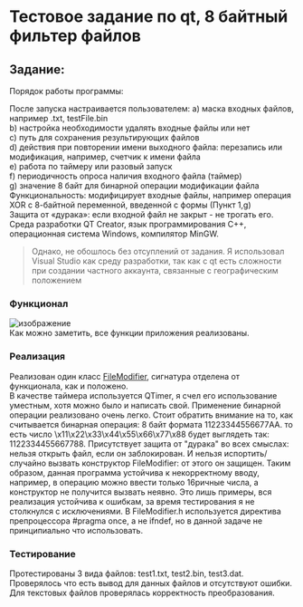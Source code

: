 # Тестовое задание по qt, 8 байтный фильтер файлов
## Задание:
Порядок работы программы:

После запуска настраивается пользователем:
а) маска входных файлов, например .txt, testFile.bin  
b) настройка необходимости удалять входные файлы или нет  
c) путь для сохранения результирующих файлов  
d) действия при повторении имени выходного файла: перезапись или  
модификация, например, счетчик к имени файла  
e) работа по таймеру или разовый запуск  
f) периодичность опроса наличия входного файла (таймер)  
g) значение 8 байт для бинарной операции модификации файла  
Функциональность: модифицирует входные файлы, например операция XOR с 8-байтной переменной, введенной с формы (Пункт 1,g)  
Защита от «дурака»: если входной файл не закрыт - не трогать его. 
Среда разработки QT Creator, язык программирования С++, операционная система Windows, компилятор MinGW.  
> Однако, не обошлось без отсуплений от задания. Я использовал Visual Studio как среду разработки, так как с qt есть сложности при создании частного аккаунта, связанные с географическим положением
### Функционал
![изображение](https://github.com/user-attachments/assets/7e36f1d0-5eec-4788-9e8e-830c83629bd0)  
Как можно заметить, все функции приложения реализованы.
### Реализация
Реализован один класс [FileModifier](https://github.com/yarlKot1904/QtTest/blob/master/QtTest/FileModifier.h), сигнатура отделена от функционала, как и положено.  
В качестве таймера используется QTimer, я счел его использование уместным, хотя можно было и написать свой. Применение бинарной операции реализовано очень легко. Стоит обратить внимание на то, как считывается бинарная операция: 8 байт формата 11223344556677AA. то есть число \x11\x22\x33\x44\x55\x66\x77\x88 будет выглядеть так: 1122334455667788. Присутствует защита от "дурака" во всех смыслах: нельзя открыть файл, если он заблокирован. И нельзя испортить/случайно вызвать конструктор FileModifier: от этого он защищен. Таким образом, данная программа устойчива к некорректному вводу, например, в операцию можно ввести только 16ричные числа, а конструктор не получится вызвать неявно. Это лишь примеры, вся реализация устойчива к ошибкам, за время тестирования я не столкнулся с исключениями. В FileModifier.h используется директива препроцессора #pragma once, а не ifndef, но в данной задаче не принципиально что использовать.
### Тестирование
Протестированы 3 вида файлов: test1.txt, test2.bin, test3.dat. Проверялось что есть вывод для данных файлов и отсутствуют ошибки. Для текстовых файлов проверялась корректность преобразования.
